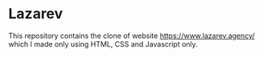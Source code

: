 # Lazarev

This repository contains the clone of website https://www.lazarev.agency/ which I made only using HTML, CSS and Javascript only.
